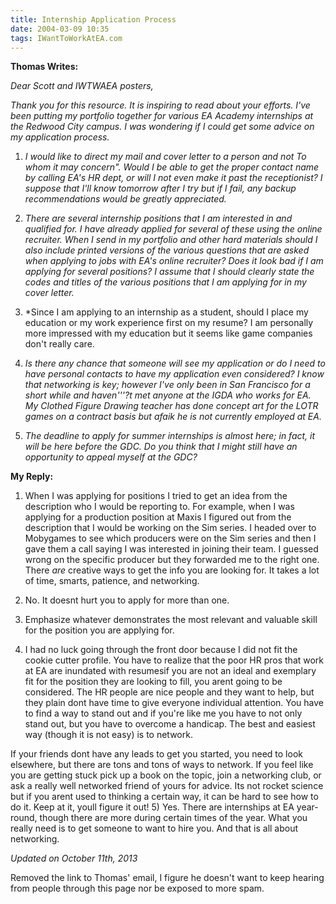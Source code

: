 ```yaml
---
title: Internship Application Process
date: 2004-03-09 10:35
tags: IWantToWorkAtEA.com
---
```

**Thomas Writes:** 

*Dear Scott and IWTWAEA posters,*

*Thank you for this resource. It is inspiring to read about your efforts. I've been putting my portfolio together for various EA Academy internships at the Redwood City campus. I was wondering if I could get some advice on my application process.*

1. *I would like to direct my mail and cover letter to a person and not To whom it may concern". Would I be able to get the proper contact name by calling EA's HR dept, or will I not even make it past the receptionist? I suppose that I'll know tomorrow after I try but if I fail, any backup recommendations would be greatly appreciated.*

2. *There are several internship positions that I am interested in and qualified for. I have already applied for several of these using the online recruiter. When I send in my portfolio and other hard materials should I also include printed versions of the various questions that are asked when applying to jobs with EA's online recruiter? Does it look bad if I am applying for several positions? I assume that I should clearly state the codes and titles of the various positions that I am applying for in my cover letter.*
 
3. *Since I am applying to an internship as a student, should I place my education or my work experience first on my resume? I am personally more impressed with my education but it seems like game companies don't really care. 

4. *Is there any chance that someone will see my application or do I need to have personal contacts to have my application even considered? I know that networking is key; however I've only been in San Francisco for a short while and haven'''?t met anyone at the IGDA who works for EA. My Clothed Figure Drawing teacher has done concept art for the LOTR games on a contract basis but afaik he is not currently employed at EA.* 

5. *The deadline to apply for summer internships is almost here; in fact, it will be here before the GDC. Do you think that I might still have an opportunity to appeal myself at the GDC?*

**My Reply:** 

1. When I was applying for positions I tried to get an idea from the description who I would be reporting to. For example, when I was applying for a production position at Maxis I figured out from the description that I would be working on the Sim series. I headed over to Mobygames to see which producers were on the Sim series and then I gave them a call saying I was interested in joining their team. I guessed wrong on the specific producer but they forwarded me to the right one. There *are* creative ways to get the info you are looking for. It takes a lot of time, smarts, patience, and networking. 

2. No. It doesnt hurt you to apply for more than one. 

3. Emphasize whatever demonstrates the most relevant and valuable skill for the position you are applying for. 

4. I had no luck going through the front door because I did not fit the cookie cutter profile. You have to realize that the poor HR pros that work at EA are inundated with resumesif you are not an ideal and exemplary fit for the position they are looking to fill, you arent going to be considered. The HR people are nice people and they want to help, but they plain dont have time to give everyone individual attention. You have to find a way to stand out and if you're like me you have to not only stand out, but you have to overcome a handicap. The best and easiest way (though it is not easy) is to network. 

If your friends dont have any leads to get you started, you need to look elsewhere, but there are tons and tons of ways to network. If you feel like you are getting stuck pick up a book on the topic, join a networking club, or ask a really well networked friend of yours for advice. Its not rocket science but if you arent used to thinking a certain way, it can be hard to see how to do it. Keep at it, youll figure it out! 5) Yes. There are internships at EA year-round, though there are more during certain times of the year. What you really need is to get someone to want to hire you. And that is all about networking.

*Updated on October 11th, 2013*

Removed the link to Thomas' email, I figure he doesn't want to keep hearing from people through this page nor be exposed to more spam.

